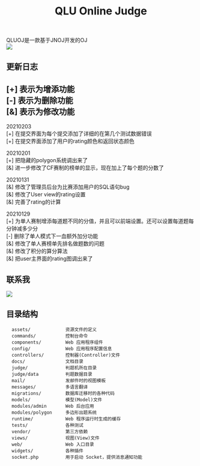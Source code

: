 <p align="center">
    <h1 align="center">QLU Online Judge</h1>
    <br>
</p>

QLUOJ是一款基于JNOJ开发的OJ   
![](docs/images/show.png)

更新日志  
----------  
[+] 表示为增添功能   
[-] 表示为删除功能   
[&] 表示为修改功能   
----------  
20210203  
[+] 在提交界面为每个提交添加了详细的在第几个测试数据错误  
[+] 在提交界面添加了用户的rating颜色和返回状态颜色  

20210201  
[+] 把隐藏的polygon系统调出来了  
[&] 进一步修改了CF赛制的榜单的显示，现在加上了每个题的分数了  


20210131  
[&] 修改了管理员后台为比赛添加用户的SQL语句bug   
[&] 修改了User view的rating设置  
[&] 完善了rating的计算  

20210129  
[+] 为单人赛制增添每道题不同的分值，并且可以前端设置。还可以设置每道题每分钟减多少分  
[-] 删除了单人模式下一血额外加分功能  
[&] 修改了单人赛榜单先排名做题数的问题   
[&] 修改了积分的算分算法  
[&] 把user主界面的rating图调出来了  

联系我  
----------
![](docs/images/contact.png)


目录结构  
----------

      assets/             资源文件的定义
      commands/           控制台命令
      components/         Web 应用程序组件
      config/             Web 应用程序配置信息
      controllers/        控制器(Controller)文件
      docs/               文档目录
      judge/              判题机所在目录
      judge/data          判题数据目录
      mail/               发邮件时的视图模板
      messages/           多语言翻译
      migrations/         数据库迁移时的各种代码
      models/             模型(Model)文件
      modules/admin       Web 后台应用
      modules/polygon     多边形出题系统
      runtime/            Web 程序运行时生成的缓存
      tests/              各种测试
      vendor/             第三方依赖
      views/              视图(View)文件
      web/                Web 入口目录
      widgets/            各种插件
      socket.php          用于启动 Socket，提供消息通知功能
